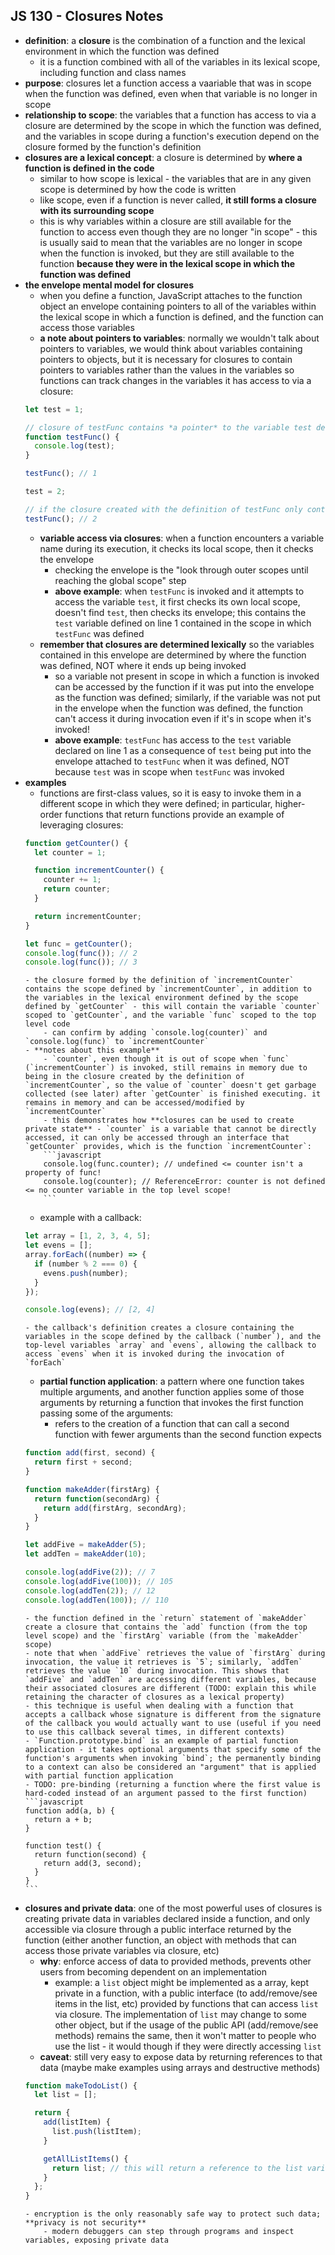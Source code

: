 ## JS 130 - Closures Notes ##

- **definition**: a **closure** is the combination of a function and the lexical environment in which the function was defined
  - it is a function combined with all of the variables in its lexical scope, including function and class names
- **purpose**: closures let a function access a vaariable that was in scope when the function was defined, even when that variable is no longer in scope
- **relationship to scope**: the variables that a function has access to via a closure are determined by the scope in which the function was defined, and the variables in scope during a function's execution depend on the closure formed by the function's definition 
- **closures are a lexical concept**: a closure is determined by **where a function is defined in the code**
  - similar to how scope is lexical - the variables that are in any given scope is determined by how the code is written
  - like scope, even if a function is never called, **it still forms a closure with its surrounding scope**
  - this is why variables within a closure are still available for the function to access even though they are no longer "in scope" - this is usually said to mean that the variables are no longer in scope when the function is invoked, but they are still available to the function **because they were in the lexical scope in which the function was defined**
- **the envelope mental model for closures**
    - when you define a function, JavaScript attaches to the function object an envelope containing pointers to all of the variables within the lexical scope in which a function is defined, and the function can access those variables
    - **a note about pointers to variables**: normally we wouldn't talk about pointers to variables, we would think about variables containing pointers to objects, but it is necessary for closures to contain pointers to variables rather than the values in the variables so functions can track changes in the variables it has access to via a closure:
    ```javascript
    let test = 1;

    // closure of testFunc contains *a pointer* to the variable test declared on line 1
    function testFunc() {
      console.log(test);
    }

    testFunc(); // 1

    test = 2;

    // if the closure created with the definition of testFunc only contained the value of test, this would not see the change in test
    testFunc(); // 2
    ```
    - **variable access via closures**: when a function encounters a variable name during its execution, it checks its local scope, then it checks the envelope
      - checking the envelope is the "look through outer scopes until reaching the global scope" step
      - **above example**: when `testFunc` is invoked and it attempts to access the variable `test`, it first checks its own local scope, doesn't find `test`, then checks its envelope; this contains the `test` variable defined on line 1 contained in the scope in which `testFunc` was defined
    - **remember that closures are determined lexically** so the variables contained in this envelope are determined by where the function was defined, NOT where it ends up being invoked
      - so a variable not present in scope in which a function is invoked can be accessed by the function if it was put into the envelope as the function was defined; similarly, if the variable was not put in the envelope when the function was defined, the function can't access it during invocation even if it's in scope when it's invoked!
      - **above example**: `testFunc` has access to the `test` variable declared on line 1 as a consequence of `test` being put into the envelope attached to `testFunc` when it was defined, NOT because `test` was in scope when `testFunc` was invoked
- **examples**
    - functions are first-class values, so it is easy to invoke them in a different scope in which they were defined; in particular, higher-order functions that return functions provide an example of leveraging closures:
    ```javascript
    function getCounter() {
      let counter = 1;

      function incrementCounter() {
        counter += 1;
        return counter;
      }

      return incrementCounter;
    }

    let func = getCounter();
    console.log(func()); // 2
    console.log(func()); // 3
    ```
      - the closure formed by the definition of `incrementCounter` contains the scope defined by `incrementCounter`, in addition to the variables in the lexical environment defined by the scope defined by `getCounter` - this will contain the variable `counter` scoped to `getCounter`, and the variable `func` scoped to the top level code
          - can confirm by adding `console.log(counter)` and `console.log(func)` to `incrementCounter`
      - **notes about this example**
          - `counter`, even though it is out of scope when `func` (`incrementCounter`) is invoked, still remains in memory due to being in the closure created by the definition of `incrementCounter`, so the value of `counter` doesn't get garbage collected (see later) after `getCounter` is finished executing. it remains in memory and can be accessed/modified by `incrementCounter`
          - this demonstrates how **closures can be used to create private state** - `counter` is a variable that cannot be directly accessed, it can only be accessed through an interface that `getCounter` provides, which is the function `incrementCounter`:
          ```javascript
          console.log(func.counter); // undefined <= counter isn't a property of func!
          console.log(counter); // ReferenceError: counter is not defined <= no counter variable in the top level scope!
          ```
    - example with a callback:
    ```javascript
    let array = [1, 2, 3, 4, 5];
    let evens = [];
    array.forEach((number) => {
      if (number % 2 === 0) {
        evens.push(number);
      }
    });

    console.log(evens); // [2, 4]
    ```
      - the callback's definition creates a closure containing the variables in the scope defined by the callback (`number`), and the top-level variables `array` and `evens`, allowing the callback to access `evens` when it is invoked during the invocation of `forEach`
    - **partial function application**: a pattern where one function takes multiple arguments, and another function applies some of those arguments by returning a function that invokes the first function passing some of the arguments:
        - refers to the creation of a function that can call a second function with fewer arguments than the second function expects
    ```javascript
    function add(first, second) {
      return first + second;
    }

    function makeAdder(firstArg) {
      return function(secondArg) {
        return add(firstArg, secondArg);
      }
    }

    let addFive = makeAdder(5);
    let addTen = makeAdder(10);

    console.log(addFive(2)); // 7
    console.log(addFive(100)); // 105 
    console.log(addTen(2)); // 12
    console.log(addTen(100)); // 110
    ```
      - the function defined in the `return` statement of `makeAdder` create a closure that contains the `add` function (from the top level scope) and the `firstArg` variable (from the `makeAdder` scope)
      - note that when `addFive` retrieves the value of `firstArg` during invocation, the value it retrieves is `5`; similarly, `addTen` retrieves the value `10` during invocation. This shows that `addFive` and `addTen` are accessing different variables, because their associated closures are different (TODO: explain this while retaining the character of closures as a lexical property)
      - this technique is useful when dealing with a function that accepts a callback whose signature is different from the signature of the callback you would actually want to use (useful if you need to use this callback several times, in different contexts)
      - `Function.prototype.bind` is an example of partial function application - it takes optional arguments that specify some of the function's arguments when invoking `bind`; the permanently binding to a context can also be considered an "argument" that is applied with partial function application
      - TODO: pre-binding (returning a function where the first value is hard-coded instead of an argument passed to the first function)
      ```javascript
      function add(a, b) {
        return a + b;
      }

      function test() {
        return function(second) {
          return add(3, second);
        }
      }
      ```
- **closures and private data**: one of the most powerful uses of closures is creating private data in variables declared inside a function, and only accessible via closure through a public interface returned by the function (either another function, an object with methods that can access those private variables via closure, etc)
    - **why**: enforce access of data to provided methods, prevents other users from becoming dependent on an implementation
        - example: a `list` object might be implemented as a array, kept private in a function, with a public interface (to add/remove/see items in the list, etc) provided by functions that can access `list` via closure. The implementation of `list` may change to some other object, but if the usage of the public API (add/remove/see methods) remains the same, then it won't matter to people who use the list - it would though if they were directly accessing `list`
    - **caveat**: still very easy to expose data by returning references to that data (maybe make examples using arrays and destructive methods)
    ```javascript
    function makeTodoList() {
      let list = [];

      return {
        add(listItem) {
          list.push(listItem);
        }

        getAllListItems() {
          return list; // this will return a reference to the list variable which lets other users mutate the list!
        }
      };
    }
    ```
      - encryption is the only reasonably safe way to protect such data; **privacy is not security**
          - modern debuggers can step through programs and inspect variables, exposing private data